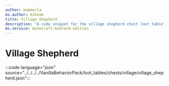 ```yaml
---
author: mammerla
ms.author: mikeam
title: Village Shepherd
description: "A code snippet for the village shepherd chest loot table"
ms.service: minecraft-bedrock-edition
---
```


# Village Shepherd

:::code language="json" source="../../../../VanillaBehaviorPack/loot_tables/chests/village/village_shepherd.json":::

